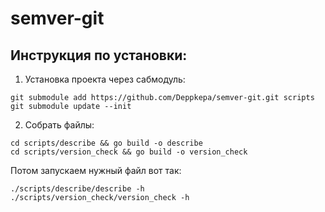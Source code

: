 # semver-git

## Инструкция по установки: 

1. Установка проекта через сабмодуль:
```
git submodule add https://github.com/Deppkepa/semver-git.git scripts
git submodule update --init
```
2. Собрать файлы:
```
cd scripts/describe && go build -o describe
cd scripts/version_check && go build -o version_check
```
Потом запускаем нужный файл вот так:
```
./scripts/describe/describe -h
./scripts/version_check/version_check -h
```
